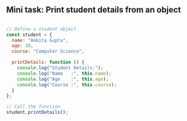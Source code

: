 
## Mini task: Print student details from an object 


```javascript

// Define a student object
const student = {
  name: "Ankita Gupta",
  age: 20,
  course: "Computer Science",

  printDetails: function () {
    console.log("Student Details:");
    console.log("Name   :", this.name);
    console.log("Age    :", this.age);
    console.log("Course :", this.course);
  }
};

// Call the function
student.printDetails();

```
